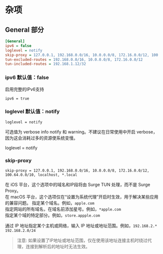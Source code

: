 # 杂项

## General 部分

```ini
[General]
ipv6 = false
loglevel = notify
skip-proxy = 127.0.0.1, 192.168.0.0/16, 10.0.0.0/8, 172.16.0.0/12, 100.64.0.0/10, localhost, *.local
tun-excluded-routes = 192.168.0.0/16, 10.0.0.0/8, 172.16.0.0/12
tun-included-routes = 192.168.1.12/32
```

### ipv6 默认值：false

启用完整的IPv6支持

```
ipv6 = true
```

### loglevel 默认值：notify

```
loglevel = notify
```

可选值为 verbose info notify 和 warning。不建议在日常使用中开启 verbose，因为这会消耗过多的资源使系统变慢。

loglevel = notify

### skip-proxy

```
skip-proxy = 127.0.0.1, 192.168.0.0/16, 10.0.0.0/8, 172.16.0.0/12, 100.64.0.0/10, localhost, *.local
```

在 iOS 平台，这个选项中的域名和IP段将由 Surge TUN 处理，而不是 Surge Proxy。  
在 macOS 平台，这个选项仅在“设置为系统代理”开启时生效，用于解决某些应用的兼容问题。
指定某个域名。例如，`apple.com`  
指定网站的所有域名，在域名前添加星号。例如，`*apple.com`  
指定某个域的特定部分。例如，`store.appple.com`

通过 IP 地址指定某个主机或网络，输入 IP 地址或地址范围。例如，`192.168.2.*` `192.168.2.0/24`

> 注意: 如果设置了IP地址或地址范围，仅在使用该地址连接主机时绕过代理，连接到解析后的地址时无法生效。